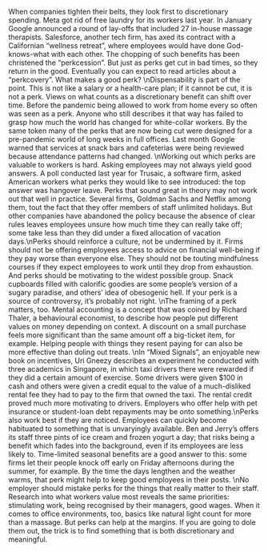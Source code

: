 When companies tighten their belts, they look first to discretionary spending. Meta got rid of free laundry for its workers last year. In January Google announced a round of lay-offs that included 27 in-house massage therapists. Salesforce, another tech firm, has axed its contract with a Californian “wellness retreat”, where employees would have done God-knows-what with each other. The chopping of such benefits has been christened the “perkcession”. But just as perks get cut in bad times, so they return in the good. Eventually you can expect to read articles about a “perkcovery”. What makes a good perk? \nDispensability is part of the point. This is not like a salary or a health-care plan; if it cannot be cut, it is not a perk. Views on what counts as a discretionary benefit can shift over time. Before the pandemic being allowed to work from home every so often was seen as a perk. Anyone who still describes it that way has failed to grasp how much the world has changed for white-collar workers. By the same token many of the perks that are now being cut were designed for a pre-pandemic world of long weeks in full offices. Last month Google warned that services at snack bars and cafeterias were being reviewed because attendance patterns had changed.   \nWorking out which perks are valuable to workers is hard. Asking employees may not always yield good answers. A poll conducted last year for Trusaic, a software firm, asked American workers what perks they would like to see introduced: the top answer was hangover leave. Perks that sound great in theory may not work out that well in practice. Several firms, Goldman Sachs and Netflix among them, tout the fact that they offer members of staff unlimited holidays. But other companies have abandoned the policy because the absence of clear rules leaves employees unsure how much time they can really take off; some take less than they did under a fixed allocation of vacation days.\nPerks should reinforce a culture, not be undermined by it. Firms should not be offering employees access to advice on financial well-being if they pay worse than everyone else. They should not be touting mindfulness courses if they expect employees to work until they drop from exhaustion. And perks should be motivating to the widest possible group. Snack cupboards filled with calorific goodies are some people’s version of a sugary paradise, and others’ idea of obesogenic hell. If your perk is a source of controversy, it’s probably not right.       \nThe framing of a perk matters, too. Mental accounting is a concept that was coined by Richard Thaler, a behavioural economist, to describe how people put different values on money depending on context. A discount on a small purchase feels more significant than the same amount off a big-ticket item, for example. Helping people with things they resent paying for can also be more effective than doling out treats. \nIn “Mixed Signals”, an enjoyable new book on incentives, Uri Gneezy describes an experiment he conducted with three academics in Singapore, in which taxi drivers there were rewarded if they did a certain amount of exercise. Some drivers were given $100 in cash and others were given a credit equal to the value of a much-disliked rental fee they had to pay to the firm that owned the taxi. The rental credit proved much more motivating to drivers. Employers who offer help with pet insurance or student-loan debt repayments may be onto something.\nPerks also work best if they are noticed. Employees can quickly become habituated to something that is unvaryingly available. Ben and Jerry’s offers its staff three pints of ice cream and frozen yogurt a day; that risks being a benefit which fades into the background, even if its employees are less likely to. Time-limited seasonal benefits are a good answer to this: some firms let their people knock off early on Friday afternoons during the summer, for example. By the time the days lengthen and the weather warms, that perk might help to keep good employees in their posts. \nNo employer should mistake perks for the things that really matter to their staff. Research into what workers value most reveals the same priorities: stimulating work, being recognised by their managers, good wages. When it comes to office environments, too, basics like natural light count for more than a massage. But perks can help at the margins. If you are going to dole them out, the trick is to find something that is both discretionary and meaningful. 